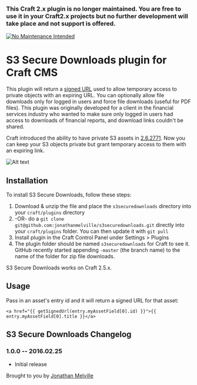 ### This Craft 2.x plugin is no longer maintained. You are free to use it in your Craft2.x projects but no further development will take place and not support is offered.

[![No Maintenance Intended](http://unmaintained.tech/badge.svg)](http://unmaintained.tech/)

# S3 Secure Downloads plugin for Craft CMS

This plugin will return a [signed URL](http://docs.aws.amazon.com/AmazonS3/latest/dev/ShareObjectPreSignedURL.html) used to allow temporary access to private objects with an expiring URL. You can optionally allow file downloads only for logged in users and force file downloads (useful for PDF files). This plugin was originally developed for a client in the financial services industry who wanted to make sure only logged in users had access to downloads of financial reports, and download links couldn't be shared.

Craft introduced the ability to have private S3 assets in [2.6.2771](https://craftcms.com/changelog#build2771). Now you can keep your S3 objects private but grant temporary access to them with an expiring link. 

![Alt text](resources/screenshots/screenshot.png?raw=true "Screenshot")

## Installation

To install S3 Secure Downloads, follow these steps:

1. Download & unzip the file and place the `s3securedownloads` directory into your `craft/plugins` directory
2.  -OR- do a `git clone git@github.com:jonathanmelville/s3securedownloads.git` directly into your `craft/plugins` folder.  You can then update it with `git pull`
3. Install plugin in the Craft Control Panel under Settings > Plugins
4. The plugin folder should be named `s3securedownloads` for Craft to see it.  GitHub recently started appending `-master` (the branch name) to the name of the folder for zip file downloads.

S3 Secure Downloads works on Craft 2.5.x.

## Usage

Pass in an asset's entry id and it will return a signed URL for that asset:

`<a href="{{ getSignedUrl(entry.myAssetField[0].id) }}">{{ entry.myAssetField[0].title }}</a>`

## S3 Secure Downloads Changelog

### 1.0.0 -- 2016.02.25

* Initial release

Brought to you by [Jonathan Melville](http://jonathanmelville.com)
